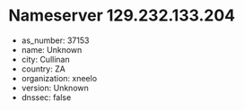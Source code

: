 # Nameserver 129.232.133.204

* as_number: 37153
* name: Unknown
* city: Cullinan
* country: ZA
* organization: xneelo
* version: Unknown
* dnssec: false

